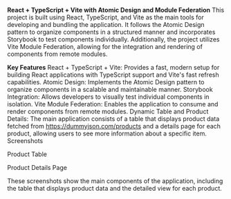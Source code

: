 **React + TypeScript + Vite with Atomic Design and Module Federation**
This project is built using React, TypeScript, and Vite as the main tools for developing and bundling the application. It follows the Atomic Design pattern to organize components in a structured manner and incorporates Storybook to test components individually. Additionally, the project utilizes Vite Module Federation, allowing for the integration and rendering of components from remote modules.

**Key Features**
React + TypeScript + Vite: Provides a fast, modern setup for building React applications with TypeScript support and Vite's fast refresh capabilities.
Atomic Design: Implements the Atomic Design pattern to organize components in a scalable and maintainable manner.
Storybook Integration: Allows developers to visually test individual components in isolation.
Vite Module Federation: Enables the application to consume and render components from remote modules.
Dynamic Table and Product Details: The main application consists of a table that displays product data fetched from https://dummyjson.com/products and a details page for each product, allowing users to see more information about a specific item.
Screenshots

Product Table

Product Details Page

These screenshots show the main components of the application, including the table that displays product data and the detailed view for each product.